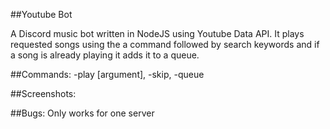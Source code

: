 ##Youtube Bot

A Discord music bot written in NodeJS using Youtube Data API. It plays requested songs using the a command followed by search keywords and if a song is already playing it adds it to a queue.

##Commands: 
-play [argument], -skip, -queue

##Screenshots:

##Bugs:
Only works for one server



